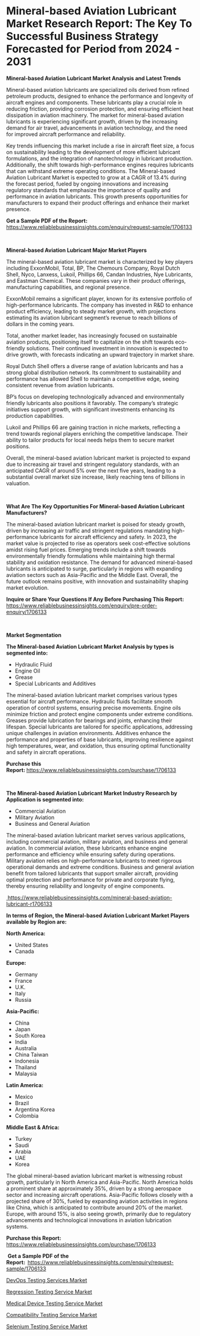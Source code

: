 <p><h1>Mineral-based Aviation Lubricant Market Research Report: The Key To Successful Business Strategy Forecasted for Period from 2024 - 2031</h1></p><p><strong>Mineral-based Aviation Lubricant Market Analysis and Latest Trends</strong></p>
<p><p>Mineral-based aviation lubricants are specialized oils derived from refined petroleum products, designed to enhance the performance and longevity of aircraft engines and components. These lubricants play a crucial role in reducing friction, providing corrosion protection, and ensuring efficient heat dissipation in aviation machinery. The market for mineral-based aviation lubricants is experiencing significant growth, driven by the increasing demand for air travel, advancements in aviation technology, and the need for improved aircraft performance and reliability.</p><p>Key trends influencing this market include a rise in aircraft fleet size, a focus on sustainability leading to the development of more efficient lubricant formulations, and the integration of nanotechnology in lubricant production. Additionally, the shift towards high-performance engines requires lubricants that can withstand extreme operating conditions. The Mineral-based Aviation Lubricant Market is expected to grow at a CAGR of 13.4% during the forecast period, fueled by ongoing innovations and increasing regulatory standards that emphasize the importance of quality and performance in aviation lubricants. This growth presents opportunities for manufacturers to expand their product offerings and enhance their market presence.</p></p>
<p><strong>Get a Sample PDF of the Report:&nbsp;</strong> <a href="https://www.reliablebusinessinsights.com/enquiry/request-sample/1706133?utm_campaign=1737&utm_medium=2&utm_source=Github&utm_content=ia&utm_term=21102024&utm_id=mineral-based-aviation-lubricant">https://www.reliablebusinessinsights.com/enquiry/request-sample/1706133</a></p>
<p>&nbsp;</p>
<p><strong>Mineral-based Aviation Lubricant Major Market Players</strong></p>
<p><p>The mineral-based aviation lubricant market is characterized by key players including ExxonMobil, Total, BP, The Chemours Company, Royal Dutch Shell, Nyco, Lanxess, Lukoil, Phillips 66, Candan Industries, Nye Lubricants, and Eastman Chemical. These companies vary in their product offerings, manufacturing capabilities, and regional presence.</p><p>ExxonMobil remains a significant player, known for its extensive portfolio of high-performance lubricants. The company has invested in R&D to enhance product efficiency, leading to steady market growth, with projections estimating its aviation lubricant segment’s revenue to reach billions of dollars in the coming years.</p><p>Total, another market leader, has increasingly focused on sustainable aviation products, positioning itself to capitalize on the shift towards eco-friendly solutions. Their continued investment in innovation is expected to drive growth, with forecasts indicating an upward trajectory in market share.</p><p>Royal Dutch Shell offers a diverse range of aviation lubricants and has a strong global distribution network. Its commitment to sustainability and performance has allowed Shell to maintain a competitive edge, seeing consistent revenue from aviation lubricants.</p><p>BP’s focus on developing technologically advanced and environmentally friendly lubricants also positions it favorably. The company’s strategic initiatives support growth, with significant investments enhancing its production capabilities.</p><p>Lukoil and Phillips 66 are gaining traction in niche markets, reflecting a trend towards regional players enriching the competitive landscape. Their ability to tailor products for local needs helps them to secure market positions.</p><p>Overall, the mineral-based aviation lubricant market is projected to expand due to increasing air travel and stringent regulatory standards, with an anticipated CAGR of around 5% over the next five years, leading to a substantial overall market size increase, likely reaching tens of billions in valuation.</p></p>
<p>&nbsp;</p>
<p><strong>What Are The Key Opportunities For Mineral-based Aviation Lubricant Manufacturers?</strong></p>
<p><p>The mineral-based aviation lubricant market is poised for steady growth, driven by increasing air traffic and stringent regulations mandating high-performance lubricants for aircraft efficiency and safety. In 2023, the market value is projected to rise as operators seek cost-effective solutions amidst rising fuel prices. Emerging trends include a shift towards environmentally friendly formulations while maintaining high thermal stability and oxidation resistance. The demand for advanced mineral-based lubricants is anticipated to surge, particularly in regions with expanding aviation sectors such as Asia-Pacific and the Middle East. Overall, the future outlook remains positive, with innovation and sustainability shaping market evolution.</p></p>
<p><strong>Inquire or Share Your Questions If Any Before Purchasing This Report:</strong> <a href="https://www.reliablebusinessinsights.com/enquiry/pre-order-enquiry/1706133?utm_campaign=1737&utm_medium=2&utm_source=Github&utm_content=ia&utm_term=21102024&utm_id=mineral-based-aviation-lubricant">https://www.reliablebusinessinsights.com/enquiry/pre-order-enquiry/1706133</a></p>
<p>&nbsp;</p>
<p><strong>Market Segmentation</strong></p>
<p><strong>The Mineral-based Aviation Lubricant Market Analysis by types is segmented into:</strong></p>
<p><ul><li>Hydraulic Fluid</li><li>Engine Oil</li><li>Grease</li><li>Special Lubricants and Additives</li></ul></p>
<p><p>The mineral-based aviation lubricant market comprises various types essential for aircraft performance. Hydraulic fluids facilitate smooth operation of control systems, ensuring precise movements. Engine oils minimize friction and protect engine components under extreme conditions. Greases provide lubrication for bearings and joints, enhancing their lifespan. Special lubricants are tailored for specific applications, addressing unique challenges in aviation environments. Additives enhance the performance and properties of base lubricants, improving resilience against high temperatures, wear, and oxidation, thus ensuring optimal functionality and safety in aircraft operations.</p></p>
<p><strong>Purchase this Report:&nbsp;</strong><a href="https://www.reliablebusinessinsights.com/purchase/1706133?utm_campaign=1737&utm_medium=2&utm_source=Github&utm_content=ia&utm_term=21102024&utm_id=mineral-based-aviation-lubricant">https://www.reliablebusinessinsights.com/purchase/1706133</a></p>
<p>&nbsp;</p>
<p><strong>The Mineral-based Aviation Lubricant Market Industry Research by Application is segmented into:</strong></p>
<p><ul><li>Commercial Aviation</li><li>Military Aviation</li><li>Business and General Aviation</li></ul></p>
<p><p>The mineral-based aviation lubricant market serves various applications, including commercial aviation, military aviation, and business and general aviation. In commercial aviation, these lubricants enhance engine performance and efficiency while ensuring safety during operations. Military aviation relies on high-performance lubricants to meet rigorous operational demands and extreme conditions. Business and general aviation benefit from tailored lubricants that support smaller aircraft, providing optimal protection and performance for private and corporate flying, thereby ensuring reliability and longevity of engine components.</p></p>
<p><a href="https://www.reliablebusinessinsights.com/mineral-based-aviation-lubricant-r1706133?utm_campaign=1737&utm_medium=2&utm_source=Github&utm_content=ia&utm_term=21102024&utm_id=mineral-based-aviation-lubricant">&nbsp;https://www.reliablebusinessinsights.com/mineral-based-aviation-lubricant-r1706133</a></p>
<p><strong>In terms of Region, the Mineral-based Aviation Lubricant Market Players available by Region are:</strong></p>
<p>
    <p> <strong> North America: </strong>
        <ul>
            <li>United States</li>
            <li>Canada</li>
        </ul>
        </p> 
    <p> <strong> Europe: </strong>
        <ul>
            <li>Germany</li>
            <li>France</li>
            <li>U.K.</li>
            <li>Italy</li>
            <li>Russia</li>
        </ul>
        </p> 
    <p> <strong> Asia-Pacific: </strong>
        <ul>
            <li>China</li>
            <li>Japan</li>
            <li>South Korea</li>
            <li>India</li>
            <li>Australia</li>
            <li>China Taiwan</li>
            <li>Indonesia</li>
            <li>Thailand</li>
            <li>Malaysia</li>
        </ul>
        </p> 
    <p> <strong> Latin America: </strong>
        <ul>
            <li>Mexico</li>
            <li>Brazil</li>
            <li>Argentina Korea</li>
            <li>Colombia</li>
        </ul>
        </p> 
    <p> <strong> Middle East & Africa: </strong>
        <ul>
            <li>Turkey</li>
            <li>Saudi</li>
            <li>Arabia</li>
            <li>UAE</li>
            <li>Korea</li>
        </ul>
    </p>
    </p>
<p><p>The global mineral-based aviation lubricant market is witnessing robust growth, particularly in North America and Asia-Pacific. North America holds a prominent share at approximately 35%, driven by a strong aerospace sector and increasing aircraft operations. Asia-Pacific follows closely with a projected share of 30%, fueled by expanding aviation activities in regions like China, which is anticipated to contribute around 20% of the market. Europe, with around 15%, is also seeing growth, primarily due to regulatory advancements and technological innovations in aviation lubrication systems.</p></p>
<p><strong>Purchase this Report: </strong><a href="https://www.reliablebusinessinsights.com/purchase/1706133?utm_campaign=1737&utm_medium=2&utm_source=Github&utm_content=ia&utm_term=21102024&utm_id=mineral-based-aviation-lubricant">https://www.reliablebusinessinsights.com/purchase/1706133</a></p>
<p>&nbsp;<strong>Get a Sample PDF of the Report:&nbsp;&nbsp;</strong><a href="https://www.reliablebusinessinsights.com/enquiry/request-sample/1706133?utm_campaign=1737&utm_medium=2&utm_source=Github&utm_content=ia&utm_term=21102024&utm_id=mineral-based-aviation-lubricant">https://www.reliablebusinessinsights.com/enquiry/request-sample/1706133</a></p>
<p><strong></strong></p>
<p><p><a href="https://www.linkedin.com/pulse/global-devops-testing-services-market-focus-application-end-use-bfqtf?utm_campaign=1737&utm_medium=2&utm_source=Github&utm_content=ia&utm_term=21102024&utm_id=mineral-based-aviation-lubricant">DevOps Testing Services Market</a></p><p><a href="https://www.linkedin.com/pulse/regression-testing-service-mosaic-piecing-together-global-1n9qf?utm_campaign=1737&utm_medium=2&utm_source=Github&utm_content=ia&utm_term=21102024&utm_id=mineral-based-aviation-lubricant">Regression Testing Service Market</a></p><p><a href="https://www.linkedin.com/pulse/global-medical-device-testing-service-market-size-trends-qnoif?utm_campaign=1737&utm_medium=2&utm_source=Github&utm_content=ia&utm_term=21102024&utm_id=mineral-based-aviation-lubricant">Medical Device Testing Service Market</a></p><p><a href="https://www.linkedin.com/pulse/navigating-global-compatibility-testing-service-market-4ktwf?utm_campaign=1737&utm_medium=2&utm_source=Github&utm_content=ia&utm_term=21102024&utm_id=mineral-based-aviation-lubricant">Compatibility Testing Service Market</a></p><p><a href="https://www.linkedin.com/pulse/evaluating-selenium-testing-service-market-trends-growth-vibff?utm_campaign=1737&utm_medium=2&utm_source=Github&utm_content=ia&utm_term=21102024&utm_id=mineral-based-aviation-lubricant">Selenium Testing Service Market</a></p></p>